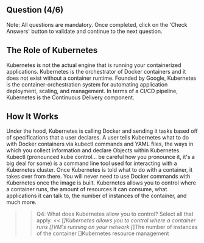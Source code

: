 ## Question (4/6)

Note: All questions are mandatory. Once completed, click on the 'Check Answers' button to validate and continue to the next question.


## The Role of Kubernetes 

Kubernetes is not the actual engine that is running your containerized applications. Kubernetes is the orchestrator of Docker containers and it does not exist without a container runtime. Founded by Google, Kubernetes is the container-orchestration system for automating application deployment, scaling, and management. In terms of a CI/CD pipeline, Kubernetes is the Continuous Delivery component. 

## How It Works 

Under the hood, Kubernetes is calling Docker and sending it tasks based off of specifications that a user declares. A user tells Kubernetes what to do with Docker containers via kubectl commands and YAML files, the ways in which you collect information and declare Objects within Kubernetes. Kubectl (pronounced kube control... be careful how you pronounce it, it's a big deal for some) is a command line tool used for interacting with a Kubernetes cluster. Once Kubernetes is told what to do with a container, it takes over from there. You will never need to use Docker commands with Kubernetes once the image is built. Kubernetes allows you to control where a container runs, the amount of resources it can consume, what applications it can talk to, the number of instances of the container, and much more.

>>Q4: What does Kubernetes allow you to control? Select all that apply. << 
[*]Kubernetes allows you to control where a container runs
[]VM's running on your network
[*]The number of instances of the container
[]Kubernetes resource management
